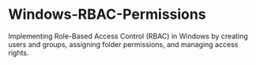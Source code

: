 # Windows-RBAC-Permissions
Implementing Role-Based Access Control (RBAC) in Windows by creating users and groups, assigning folder permissions, and managing access rights.
